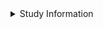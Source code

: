 <details>
<summary>Study Information</summary>

We are asking you this question because you have agreed to be part of our research study, "Understanding Developers' Addition and Removal of Type Annotations" (UNL IRB 23988).  Additional information about this study is available from [the study website]().  You may opt out of this study at any time, using the following commands:

 - `@UNLPALBOTUSERACCT OPTOUT`
    * If you would like the bot to stop sending you comments, and wish to no longer participate in the study.
 - `@UNLPALBOTUSERACCT REMOVE`
    * If you would like your data removed from the study.  This will additionally opt you out of participation.  We will retain only documentation of your consent, and the request to remove your data from the study.
</details>
